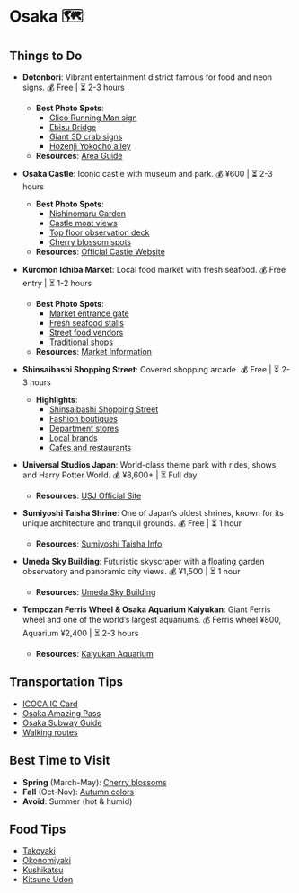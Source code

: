 # Osaka 🗺️

## Things to Do

- **Dotonbori**: Vibrant entertainment district famous for food and neon signs. 💰 Free | ⏳ 2-3 hours  
  - **Best Photo Spots**:  
    - [Glico Running Man sign](https://www.glico.com/global/about/advertising/glico-sign/)  
    - [Ebisu Bridge](https://www.japan-guide.com/e/e4001.html)  
    - [Giant 3D crab signs](https://kanidoraku.co.jp/en/)  
    - [Hozenji Yokocho alley](https://www.japan-guide.com/e/e4006.html)
  - **Resources**: [Area Guide](https://www.japan-guide.com/e/e3801.html)

- **Osaka Castle**: Iconic castle with museum and park. 💰 ¥600 | ⏳ 2-3 hours  
  - **Best Photo Spots**:  
    - [Nishinomaru Garden](https://osakacastlepark.jp/en/)  
    - [Castle moat views](https://www.osakacastle.net/english/)  
    - [Top floor observation deck](https://www.osakacastle.net/english/)  
    - [Cherry blossom spots](https://osakacastlepark.jp/en/)
  - **Resources**: [Official Castle Website](https://www.osakacastle.net/english/)

- **Kuromon Ichiba Market**: Local food market with fresh seafood. 💰 Free entry | ⏳ 1-2 hours  
  - **Best Photo Spots**:  
    - [Market entrance gate](https://www.kuromon.com/en/)  
    - [Fresh seafood stalls](https://www.kuromon.com/en/)  
    - [Street food vendors](https://www.kuromon.com/en/)  
    - [Traditional shops](https://www.kuromon.com/en/)
  - **Resources**: [Market Information](https://www.kuromon.com/en/)

- **Shinsaibashi Shopping Street**: Covered shopping arcade. 💰 Free | ⏳ 2-3 hours  
  - **Highlights**:  
    - [Shinsaibashi Shopping Street](https://www.shinsaibashi.or.jp/en/)  
    - [Fashion boutiques](https://www.shinsaibashi.or.jp/en/)  
    - [Department stores](https://www.shinsaibashi.or.jp/en/)  
    - [Local brands](https://www.shinsaibashi.or.jp/en/)  
    - [Cafes and restaurants](https://www.shinsaibashi.or.jp/en/)

- **Universal Studios Japan**: World-class theme park with rides, shows, and Harry Potter World. 💰 ¥8,600+ | ⏳ Full day  
  - **Resources**: [USJ Official Site](https://www.usj.co.jp/e/)

- **Sumiyoshi Taisha Shrine**: One of Japan’s oldest shrines, known for its unique architecture and tranquil grounds. 💰 Free | ⏳ 1 hour  
  - **Resources**: [Sumiyoshi Taisha Info](https://www.sumiyoshitaisha.net/english/)

- **Umeda Sky Building**: Futuristic skyscraper with a floating garden observatory and panoramic city views. 💰 ¥1,500 | ⏳ 1 hour  
  - **Resources**: [Umeda Sky Building](https://www.skybldg.co.jp/en/)

- **Tempozan Ferris Wheel & Osaka Aquarium Kaiyukan**: Giant Ferris wheel and one of the world’s largest aquariums. 💰 Ferris wheel ¥800, Aquarium ¥2,400 | ⏳ 2-3 hours  
  - **Resources**: [Kaiyukan Aquarium](https://www.kaiyukan.com/language/eng/)

## Transportation Tips
- [ICOCA IC Card](https://www.japan-guide.com/e/e4006.html)
- [Osaka Amazing Pass](https://www.osp.osaka-info.jp/en/)
- [Osaka Subway Guide](https://www.osakametro.co.jp/en/)
- [Walking routes](https://www.japan-guide.com/e/e4001.html)

## Best Time to Visit
- **Spring** (March-May): [Cherry blossoms](https://osakacastlepark.jp/en/)
- **Fall** (Oct-Nov): [Autumn colors](https://osakacastlepark.jp/en/)
- **Avoid**: Summer (hot & humid)

## Food Tips
- [Takoyaki](https://www.japan-guide.com/e/e4006.html)
- [Okonomiyaki](https://www.japan-guide.com/e/e4006.html)
- [Kushikatsu](https://www.japan-guide.com/e/e4006.html)
- [Kitsune Udon](https://www.japan-guide.com/e/e4006.html)
